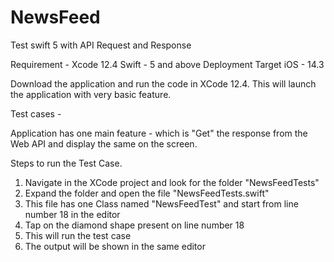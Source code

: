 # NewsFeed
Test swift 5 with API Request and Response

Requirement - Xcode 12.4
Swift - 5 and above
Deployment Target  iOS - 14.3 

Download the application and run the code in XCode 12.4. This will launch the application with very basic feature.

Test cases - 

Application has one main feature - which is "Get" the response from the Web API and display the same on the screen.

Steps to run the Test Case.

1. Navigate in the XCode project and look for the folder "NewsFeedTests"
2. Expand the folder and open the file "NewsFeedTests.swift"
3. This file has one Class named "NewsFeedTest" and start from line number 18 in the editor
4. Tap on the diamond shape present on line number 18
5. This will run the test case
6. The output will be shown in the same editor 
